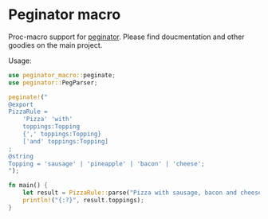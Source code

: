 # Peginator macro

Proc-macro support for [peginator](https://github.com/badicsalex/peginator). Please find
doucmentation and other goodies on the main project.

Usage:
```rust
use peginator_macro::peginate;
use peginator::PegParser;

peginate!("
@export 
PizzaRule =
    'Pizza' 'with'
    toppings:Topping
    {',' toppings:Topping}
    ['and' toppings:Topping]
;
@string
Topping = 'sausage' | 'pineapple' | 'bacon' | 'cheese';
");

fn main() {
    let result = PizzaRule::parse("Pizza with sausage, bacon and cheese").unwrap();
    println!("{:?}", result.toppings);
}
```
